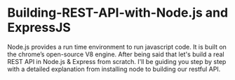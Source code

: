 # Building-REST-API-with-Node.js and ExpressJS
Node.js provides a run time environment to run javascript code. 
It is built on the chrome’s open-source V8 engine. 
After being said that let's build a real REST API in Node.js &amp; Express from scratch. 
I'll be guiding you step by step with a detailed explanation from installing node to building our restful API.
